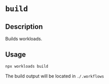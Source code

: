 # `build`

## Description

Builds workloads.

## Usage

```bash
npx workloads build
```

The build output will be located in `./.workflows`

